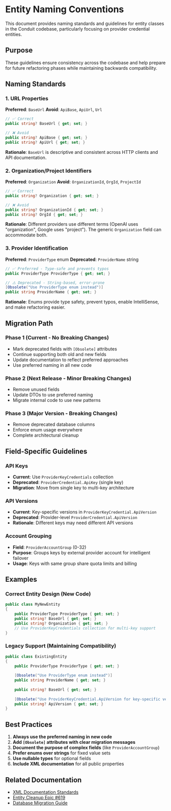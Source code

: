 # Entity Naming Conventions

This document provides naming standards and guidelines for entity classes in the Conduit codebase, particularly focusing on provider credential entities.

## Purpose

These guidelines ensure consistency across the codebase and help prepare for future refactoring phases while maintaining backwards compatibility.

## Naming Standards

### 1. URL Properties

**Preferred**: `BaseUrl`
**Avoid**: `ApiBase`, `ApiUrl`, `Url`

```csharp
// ✅ Correct
public string? BaseUrl { get; set; }

// ❌ Avoid
public string? ApiBase { get; set; }
public string? ApiUrl { get; set; }
```

**Rationale**: `BaseUrl` is descriptive and consistent across HTTP clients and API documentation.

### 2. Organization/Project Identifiers

**Preferred**: `Organization`
**Avoid**: `OrganizationId`, `OrgId`, `ProjectId`

```csharp
// ✅ Correct
public string? Organization { get; set; }

// ❌ Avoid
public string? OrganizationId { get; set; }
public string? OrgId { get; set; }
```

**Rationale**: Different providers use different terms (OpenAI uses "organization", Google uses "project"). The generic `Organization` field can accommodate both.

### 3. Provider Identification

**Preferred**: `ProviderType` enum
**Deprecated**: `ProviderName` string

```csharp
// ✅ Preferred - Type-safe and prevents typos
public ProviderType ProviderType { get; set; }

// ⚠️ Deprecated - String-based, error-prone
[Obsolete("Use ProviderType enum instead")]
public string ProviderName { get; set; }
```

**Rationale**: Enums provide type safety, prevent typos, enable IntelliSense, and make refactoring easier.

## Migration Path

### Phase 1 (Current - No Breaking Changes)
- Mark deprecated fields with `[Obsolete]` attributes
- Continue supporting both old and new fields
- Update documentation to reflect preferred approaches
- Use preferred naming in all new code

### Phase 2 (Next Release - Minor Breaking Changes)
- Remove unused fields
- Update DTOs to use preferred naming
- Migrate internal code to use new patterns

### Phase 3 (Major Version - Breaking Changes)
- Remove deprecated database columns
- Enforce enum usage everywhere
- Complete architectural cleanup

## Field-Specific Guidelines

### API Keys
- **Current**: Use `ProviderKeyCredentials` collection
- **Deprecated**: `ProviderCredential.ApiKey` (single key)
- **Migration**: Move from single key to multi-key architecture

### API Versions
- **Current**: Key-specific versions in `ProviderKeyCredential.ApiVersion`
- **Deprecated**: Provider-level `ProviderCredential.ApiVersion`
- **Rationale**: Different keys may need different API versions

### Account Grouping
- **Field**: `ProviderAccountGroup` (0-32)
- **Purpose**: Groups keys by external provider account for intelligent failover
- **Usage**: Keys with same group share quota limits and billing

## Examples

### Correct Entity Design (New Code)

```csharp
public class MyNewEntity
{
    public ProviderType ProviderType { get; set; }
    public string? BaseUrl { get; set; }
    public string? Organization { get; set; }
    // Use ProviderKeyCredentials collection for multi-key support
}
```

### Legacy Support (Maintaining Compatibility)

```csharp
public class ExistingEntity
{
    public ProviderType ProviderType { get; set; }
    
    [Obsolete("Use ProviderType enum instead")]
    public string ProviderName { get; set; }
    
    public string? BaseUrl { get; set; }
    
    [Obsolete("Use ProviderKeyCredential.ApiVersion for key-specific versions")]
    public string? ApiVersion { get; set; }
}
```

## Best Practices

1. **Always use the preferred naming in new code**
2. **Add `[Obsolete]` attributes with clear migration messages**
3. **Document the purpose of complex fields** (like `ProviderAccountGroup`)
4. **Prefer enums over strings** for fixed value sets
5. **Use nullable types** for optional fields
6. **Include XML documentation** for all public properties

## Related Documentation

- [XML Documentation Standards](../claude/xml-documentation-standards.md)
- [Entity Cleanup Epic #619](https://github.com/knnlabs/Conduit/issues/619)
- [Database Migration Guide](../claude/database-migration-guide.md)